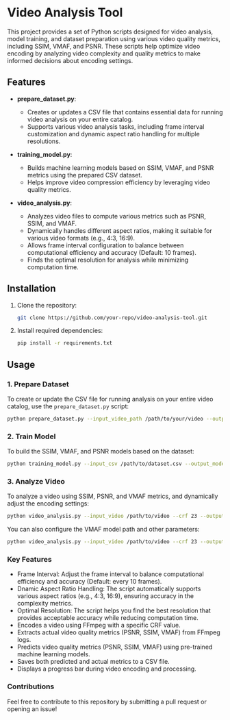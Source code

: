# Video Analysis Tool

This project provides a set of Python scripts designed for video analysis, model training, and dataset preparation using various video quality metrics, including SSIM, VMAF, and PSNR. These scripts help optimize video encoding by analyzing video complexity and quality metrics to make informed decisions about encoding settings.

## Features

- **prepare_dataset.py**: 
    - Creates or updates a CSV file that contains essential data for running video analysis on your entire catalog.
    - Supports various video analysis tasks, including frame interval customization and dynamic aspect ratio handling for multiple resolutions.
  
- **training_model.py**:
    - Builds machine learning models based on SSIM, VMAF, and PSNR metrics using the prepared CSV dataset.
    - Helps improve video compression efficiency by leveraging video quality metrics.
  
- **video_analysis.py**:
    - Analyzes video files to compute various metrics such as PSNR, SSIM, and VMAF.
    - Dynamically handles different aspect ratios, making it suitable for various video formats (e.g., 4:3, 16:9).
    - Allows frame interval configuration to balance between computational efficiency and accuracy (Default: 10 frames).
    - Finds the optimal resolution for analysis while minimizing computation time.

## Installation

1. Clone the repository:
    ```bash
    git clone https://github.com/your-repo/video-analysis-tool.git
    ```
2. Install required dependencies:
    ```bash
    pip install -r requirements.txt
    ```

## Usage

### 1. Prepare Dataset
To create or update the CSV file for running analysis on your entire video catalog, use the `prepare_dataset.py` script:

```bash
python prepare_dataset.py --input_video_path /path/to/your/video --output_csv /path/to/output.csv
```

### 2. Train Model
To build the SSIM, VMAF, and PSNR models based on the dataset:

```bash
python training_model.py --input_csv /path/to/dataset.csv --output_model /path/to/sav
```

### 3. Analyze Video
To analyze a video using SSIM, PSNR, and VMAF metrics, and dynamically adjust the encoding settings:
```bash
python video_analysis.py --input_video /path/to/video --crf 23 --output_video /path/to/output/video
```

You can also configure the VMAF model path and other parameters:
```bash
python video_analysis.py --input_video /path/to/video --crf 23 --output_video /path/to/output/video --vmaf_model_path /path/to/vmaf/model
```

### Key Features
- Frame Interval: Adjust the frame interval to balance computational efficiency and accuracy (Default: every 10 frames).
- Dnamic Aspect Ratio Handling: The script automatically supports various aspect ratios (e.g., 4:3, 16:9), ensuring accuracy in the complexity metrics.
- Optimal Resolution: The script helps you find the best resolution that provides acceptable accuracy while reducing computation time.
- Encodes a video using FFmpeg with a specific CRF value.
- Extracts actual video quality metrics (PSNR, SSIM, VMAF) from FFmpeg logs.
- Predicts video quality metrics (PSNR, SSIM, VMAF) using pre-trained machine learning models.
- Saves both predicted and actual metrics to a CSV file.
- Displays a progress bar during video encoding and processing.

### Contributions
Feel free to contribute to this repository by submitting a pull request or opening an issue!
